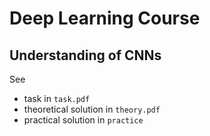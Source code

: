 # Deep Learning Course
## Understanding of CNNs
See
- task in `task.pdf`
- theoretical solution in `theory.pdf`
- practical solution in `practice`